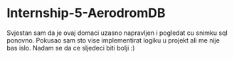 # Internship-5-AerodromDB
Svjestan sam da je ovaj domaci uzasno napravljen i pogledat cu snimku sql ponovno. Pokusao sam sto vise implementirat logiku u projekt ali me nije bas islo. Nadam se da ce sljedeci biti bolji :)
